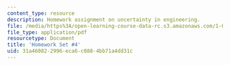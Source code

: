 ```yaml
---
content_type: resource
description: Homework assignment on uncertainty in engineering.
file: /media/https%3A/open-learning-course-data-rc.s3.amazonaws.com/1-010-uncertainty-in-engineering-fall-2008/31a460822996eca6c0884bb71a4dd31c_homework_04.pdf
file_type: application/pdf
resourcetype: Document
title: 'Homework Set #4'
uid: 31a46082-2996-eca6-c088-4bb71a4dd31c
---
```

